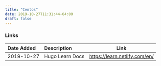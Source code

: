 ```yaml
---
title: "Centos"
date: 2019-10-27T11:31:44-04:00
draft: false
---
```


### Links

|Date Added|Description|Link|
|:---|:---|---|
|2019-10-27| Hugo Learn Docs | https://learn.netlify.com/en/ |